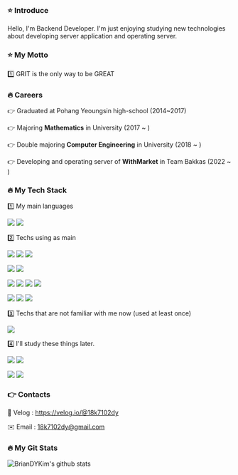 ### ⭐️ Introduce

Hello, I'm Backend Developer. I'm just enjoying studying new technologies about developing server application and operating server.

### ⭐️ My Motto

1️⃣ GRIT is the only way to be GREAT

### 🔥 Careers

👉 Graduated at Pohang Yeoungsin high-school (2014~2017)

👉 Majoring **Mathematics** in University (2017 ~ )

👉 Double majoring **Computer Engineering** in University (2018 ~ )

👉 Developing and operating server of **WithMarket** in Team Bakkas (2022 ~ )

### 🔥 My Tech Stack

1️⃣ My main languages

<img src="https://img.shields.io/badge/java-007396?style=for-the-badge&logo=Java&logoColor=white"> <img src="https://img.shields.io/badge/Kotlin-7F52FF?style=for-the-badge&logo=Kotlin&logoColor=black">

2️⃣ Techs using as main

<img src="https://img.shields.io/badge/Spring Boot-6DB33F?style=for-the-badge&logo=Spring Boot&logoColor=black"> <img src="https://img.shields.io/badge/Spring Data JPA-6DB33F?style=for-the-badge&logo=Spring&logoColor=black"> <img src="https://img.shields.io/badge/Spring Cloud-6DB33F?style=for-the-badge&logo=Spring&logoColor=black"> 

<img src="https://img.shields.io/badge/Spring MVC-6DB33F?style=for-the-badge&logo=Spring&logoColor=black"> <img src="https://img.shields.io/badge/Spring Webflux-6DB33F?style=for-the-badge&logo=React&logoColor=black">

<img src="https://img.shields.io/badge/DynamoDB-4053D6?style=for-the-badge&logo=Amazon DynamoDB&logoColor=white"> <img src="https://img.shields.io/badge/S3-569A31?style=for-the-badge&logo=Amazon S3&logoColor=white"> <img src="https://img.shields.io/badge/MySQL-4479A1?style=for-the-badge&logo=MySQL&logoColor=white"> <img src="https://img.shields.io/badge/Redis-DC382D?style=for-the-badge&logo=Redis&logoColor=white"> 

<img src="https://img.shields.io/badge/AWS-FFB71B?style=for-the-badge&logo=Amazon AWS&logoColor=black"> <img src="https://img.shields.io/badge/Docker-2496ED?style=for-the-badge&logo=Docker&logoColor=white"> <img src="https://img.shields.io/badge/Apache Kafka-231F20?style=for-the-badge&logo=Apache Kafka&logoColor=white">

3️⃣ Techs that are not familiar with me now (used at least once)

<img src="https://img.shields.io/badge/Android-3DDC84?style=for-the-badge&logo=Android&logoColor=black">

4️⃣ I'll study these things later.

<img src="https://img.shields.io/badge/Kubernetes-326CE5?style=for-the-badge&logo=Kubernetes&logoColor=white"> <img src="https://img.shields.io/badge/Jenkins-D24939?style=for-the-badge&logo=Jenkins&logoColor=black"> 

<img src="https://img.shields.io/badge/Spring Batch-6DB33F?style=for-the-badge&logo=Spring&logoColor=black"> <img src="https://img.shields.io/badge/Spring Security-6DB33F?style=for-the-badge&logo=Spring Security&logoColor=black">

### 👉 Contacts

🌲 Velog : <https://velog.io/@18k7102dy>

✉️ Email : 18k7102dy@gmail.com

### 🔥 My Git Stats

![BrianDYKim's github stats](https://github-readme-stats.vercel.app/api?username=BrianDYKim&show_icons=true)
